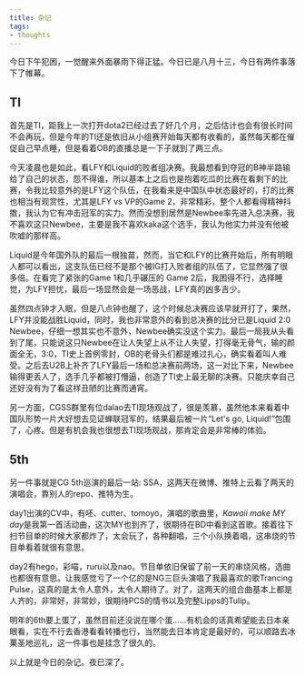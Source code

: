 ```yaml
---
title: 杂记
tags: 
- thoughts
---
```


今日下午犯困，一觉醒来外面暴雨下得正猛。今日已是八月十三，今日有两件事落下了帷幕。

## TI

首先是TI，距我上一次打开dota2已经过去了好几个月，之后估计也会有很长时间不会再玩，但是今年的TI还是依旧从小组赛开始每天都有收看的，虽然每天都在催促自己早点睡，但是看着OB的直播总是一下子就到了两三点。

<!--more-->

今天凌晨也是如此，看LFY和Liquid的败者组决赛。我最想看到夺冠的B神半路输给了自己的状态，怨不得谁，所以基本上之后也是抱着吃瓜的比赛在看剩下的比赛，令我比较意外的是LFY这个队伍，在我看来是中国队中状态最好的，打的比赛也相当有观赏性，尤其是LFY vs VP的Game 2，非常精彩，整个人都看得精神抖擞，我认为它有冲击冠军的实力。然而没想到居然是Newbee率先进入总决赛，我不喜欢这只Newbee，主要是我不喜欢kaka这个选手，我认为他实力并没有他被吹嘘的那样高。

Liquid是今年国外队的最后一根独苗，然而，当它和LFY的比赛开始后，所有明眼人都可以看出，这支队伍已经不是那个被IG打入败者组的队伍了，它显然强了很多倍。在看完了紧张的Game 1和几乎碾压的 Game 2后，我困得不行，选择睡觉，为LFY担忧，最后一场显然会是一场恶战，LFY真的凶多吉少。

虽然四点钟才入眠，但是八点钟也醒了，这个时候总决赛应该早就开打了，果然，LFY并没能战胜Liquid，同时，我也非常意外的看到总决赛的比分已是Liquid 2:0 Newbee，仔细一想其实也不意外，Newbee确实没这个实力。最后一局我从头看到了尾，只能说这只Newbee在让人失望上从不让人失望，打得毫无骨气，输的颜面全无，3:0，TI史上首例零封，OB的老骨头们都是难过扎心，确实看着叫人难受。之后去U2B上补齐了LFY最后一场和总决赛前两场，这一对比下来，Newbee输得更丢人了，选手几乎都被打懵逼，创造了TI史上最无聊的决赛。只能庆幸自己还好没有为了看这样丑陋的比赛而通宵。

另一方面，CGSS群里有位dalao去TI现场观战了，很是羡慕，虽然他本来看着中国队形势一片大好想去见证蝉联冠军的，结果最后被一片“Let's go, Liquid!”包围了，心疼。但是有机会我也很想去TI现场观战，那肯定会是非常棒的体验。

## 5th

另一件事就是CG 5th巡演的最后一站: SSA，这两天在微博、推特上云看了两天的演唱会，靠别人的repo、推特为生。

day1出演的CV中，有呸、cutter、tomoyo，演唱的歌曲里，*Kawaii make MY day*是我第一首活动曲，这次MY也到齐了，很期待在BD中看到这首歌。接着往下扫节目单的时候大家都炸了，太会玩了，各种翻唱，三个小队换着唱，这串烧的节目单看着就很有意思。

day2有hego，彩喵，ruru以及nao。节目单依旧保留了前一天的串烧风格，选曲也都很有意思。让我感觉亏了一个亿的是NG三巨头演唱了我最喜欢的歌Trancing Pulse，这真的是太令人意外，太令人期待了。对了，这两天的组合曲基本上都是人齐的，非常好，非常妙，很期待PCS的情书以及完整Lipps的Tulip。

明年的6th要上蛋了，虽然目前还没说在哪个蛋......有机会的话真希望能去日本亲眼看，实在不行去香港看看转播也行，当然能去日本肯定是最好的，可以顺路去冰菓圣地巡礼，这一件事也是挂念了很久的。

以上就是今日的杂记。夜已深了。